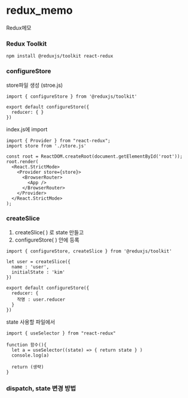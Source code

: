 # redux_memo
Redux메모

### Redux Toolkit
`npm install @reduxjs/toolkit react-redux`

### configureStore
store파일 생성 (stroe.js)
```
import { configureStore } from '@reduxjs/toolkit'

export default configureStore({
  reducer: { }
}) 
```

index.js에 import
```
import { Provider } from "react-redux";
import store from './store.js'

const root = ReactDOM.createRoot(document.getElementById('root'));
root.render(
  <React.StrictMode>
    <Provider store={store}>
      <BrowserRouter>
        <App />
      </BrowserRouter>
    </Provider>
  </React.StrictMode>
); 
```

### createSlice
1. createSlice( ) 로 state 만들고
2. configureStore( ) 안에 등록
```
import { configureStore, createSlice } from '@reduxjs/toolkit'

let user = createSlice({
  name : 'user',
  initialState : 'kim'
})

export default configureStore({
  reducer: {
    작명 : user.reducer
  }
}) 
```

state 사용할 파일에서
```
import { useSelector } from "react-redux"

function 함수(){
  let a = useSelector((state) => { return state } )
  console.log(a)

  return (생략)
}
```


###  dispatch, state 변경 방법


